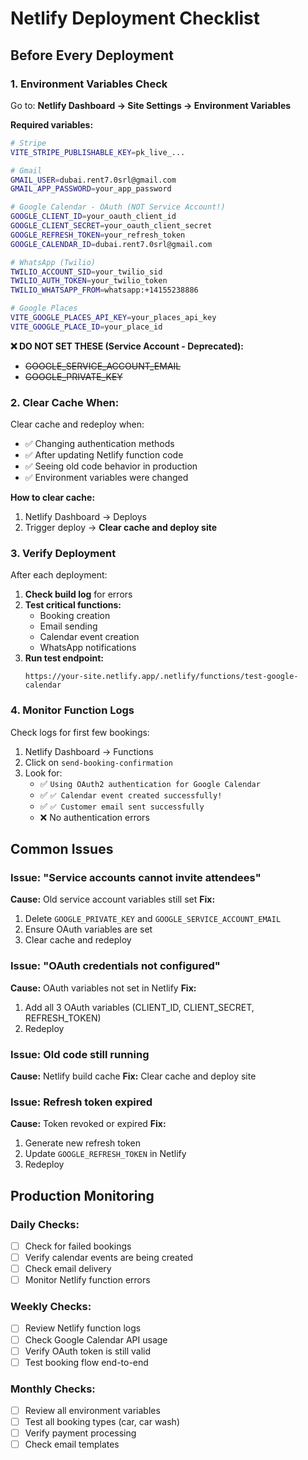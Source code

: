 # Netlify Deployment Checklist

## Before Every Deployment

### 1. Environment Variables Check

Go to: **Netlify Dashboard → Site Settings → Environment Variables**

**Required variables:**

```bash
# Stripe
VITE_STRIPE_PUBLISHABLE_KEY=pk_live_...

# Gmail
GMAIL_USER=dubai.rent7.0srl@gmail.com
GMAIL_APP_PASSWORD=your_app_password

# Google Calendar - OAuth (NOT Service Account!)
GOOGLE_CLIENT_ID=your_oauth_client_id
GOOGLE_CLIENT_SECRET=your_oauth_client_secret
GOOGLE_REFRESH_TOKEN=your_refresh_token
GOOGLE_CALENDAR_ID=dubai.rent7.0srl@gmail.com

# WhatsApp (Twilio)
TWILIO_ACCOUNT_SID=your_twilio_sid
TWILIO_AUTH_TOKEN=your_twilio_token
TWILIO_WHATSAPP_FROM=whatsapp:+14155238886

# Google Places
VITE_GOOGLE_PLACES_API_KEY=your_places_api_key
VITE_GOOGLE_PLACE_ID=your_place_id
```

**❌ DO NOT SET THESE (Service Account - Deprecated):**
- ~~GOOGLE_SERVICE_ACCOUNT_EMAIL~~
- ~~GOOGLE_PRIVATE_KEY~~

### 2. Clear Cache When:

Clear cache and redeploy when:
- ✅ Changing authentication methods
- ✅ After updating Netlify function code
- ✅ Seeing old code behavior in production
- ✅ Environment variables were changed

**How to clear cache:**
1. Netlify Dashboard → Deploys
2. Trigger deploy → **Clear cache and deploy site**

### 3. Verify Deployment

After each deployment:

1. **Check build log** for errors
2. **Test critical functions:**
   - Booking creation
   - Email sending
   - Calendar event creation
   - WhatsApp notifications
3. **Run test endpoint:**
   ```
   https://your-site.netlify.app/.netlify/functions/test-google-calendar
   ```

### 4. Monitor Function Logs

Check logs for first few bookings:
1. Netlify Dashboard → Functions
2. Click on `send-booking-confirmation`
3. Look for:
   - ✅ `Using OAuth2 authentication for Google Calendar`
   - ✅ `✅ Calendar event created successfully!`
   - ✅ `✅ Customer email sent successfully`
   - ❌ No authentication errors

## Common Issues

### Issue: "Service accounts cannot invite attendees"

**Cause:** Old service account variables still set
**Fix:**
1. Delete `GOOGLE_PRIVATE_KEY` and `GOOGLE_SERVICE_ACCOUNT_EMAIL`
2. Ensure OAuth variables are set
3. Clear cache and redeploy

### Issue: "OAuth credentials not configured"

**Cause:** OAuth variables not set in Netlify
**Fix:**
1. Add all 3 OAuth variables (CLIENT_ID, CLIENT_SECRET, REFRESH_TOKEN)
2. Redeploy

### Issue: Old code still running

**Cause:** Netlify build cache
**Fix:** Clear cache and deploy site

### Issue: Refresh token expired

**Cause:** Token revoked or expired
**Fix:**
1. Generate new refresh token
2. Update `GOOGLE_REFRESH_TOKEN` in Netlify
3. Redeploy

## Production Monitoring

### Daily Checks:
- [ ] Check for failed bookings
- [ ] Verify calendar events are being created
- [ ] Check email delivery
- [ ] Monitor Netlify function errors

### Weekly Checks:
- [ ] Review Netlify function logs
- [ ] Check Google Calendar API usage
- [ ] Verify OAuth token is still valid
- [ ] Test booking flow end-to-end

### Monthly Checks:
- [ ] Review all environment variables
- [ ] Test all booking types (car, car wash)
- [ ] Verify payment processing
- [ ] Check email templates
